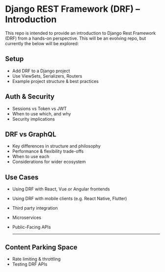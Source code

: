 # Django REST Framework (DRF) – Introduction

This repo is intended to provide an introduction to Django Rest Framework (DRF) from a hands-on perspective. This will be an evolving repo, but currently the below will be explored:
## Setup
- Add DRF to a Django project
- Use ViewSets, Serializers, Routers
- Example project structure & best practices

## Auth & Security
- Sessions vs Token vs JWT
- When to use which, and why
- Security implications

## DRF vs GraphQL
- Key differences in structure and philosophy
- Performance & flexibility trade-offs
- When to use each
- Considerations for wider ecosystem

## Use Cases
- Using DRF with React, Vue or Angular frontends
- Using DRF with mobile clients (e.g. React Native, Flutter)
- Third party integration
- Microservices
- Public-Facing APIs

  ---

## Content Parking Space
- Rate limiting & throttling
- Testing DRF APIs

